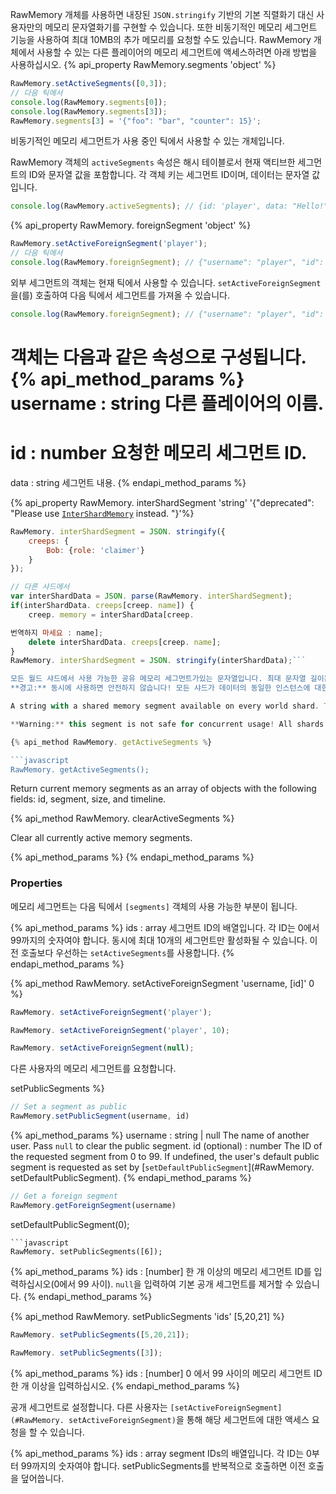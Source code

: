 RawMemory 개체를 사용하면 내장된 `JSON.stringify` 기반의 기본 직렬화기 대신 사용자만의 메모리 문자열화기를 구현할 수 있습니다. 또한 비동기적인 메모리 세그먼트 기능을 사용하여 최대 10MB의 추가 메모리를 요청할 수도 있습니다.
RawMemory 개체에서 사용할 수 있는 다른 플레이어의 메모리 세그먼트에 액세스하려면 아래 방법을 사용하십시오.
{% api_property RawMemory.segments 'object' %}
```javascript
RawMemory.setActiveSegments([0,3]);
// 다음 틱에서
console.log(RawMemory.segments[0]);
console.log(RawMemory.segments[3]);
RawMemory.segments[3] = '{"foo": "bar", "counter": 15}';
```
비동기적인 메모리 세그먼트가 사용 중인 틱에서 사용할 수 있는 개체입니다.

RawMemory 객체의 `activeSegments` 속성은 해시 테이블로서 현재 액티브한 세그먼트의 ID와 문자열 값을 포함합니다. 각 객체 키는 세그먼트 ID이며, 데이터는 문자열 값입니다.

```javascript
console.log(RawMemory.activeSegments); // {id: 'player', data: "Hello!"}
```

{% api_property RawMemory. foreignSegment 'object' %}

```javascript
RawMemory.setActiveForeignSegment('player');
// 다음 틱에서
console.log(RawMemory.foreignSegment); // {"username": "player", "id": 40, "data": "Hello!"}
```

외부 세그먼트의 객체는 현재 틱에서 사용할 수 있습니다. `setActiveForeignSegment`을(를) 호출하여 다음 틱에서 세그먼트를 가져올 수 있습니다.

```javascript
console.log(RawMemory.foreignSegment); // {"username": "player", "id": 40, "data": "Hello!"}
```

객체는 다음과 같은 속성으로 구성됩니다.
{% api_method_params %}
username : string
다른 플레이어의 이름.
===
id : number
요청한 메모리 세그먼트 ID.
===
data : string
세그먼트 내용.
{% endapi_method_params %}




{% api_property RawMemory. interShardSegment 'string' '{"deprecated": "Please use [`InterShardMemory`](#InterShardMemory) instead. "}'%}
```javascript
RawMemory. interShardSegment = JSON. stringify({
    creeps: {
        Bob: {role: 'claimer'}
    }
});

// 다른 샤드에서
var interShardData = JSON. parse(RawMemory. interShardSegment);
if(interShardData. creeps[creep. name]) {
    creep. memory = interShardData[creep.

번역하지 마세요 : name];
    delete interShardData. creeps[creep. name];
}
RawMemory. interShardSegment = JSON. stringify(interShardData);```

모든 월드 샤드에서 사용 가능한 공유 메모리 세그먼트가있는 문자열입니다. 최대 문자열 길이는 100 KB입니다.
**경고:** 동시에 사용하면 안전하지 않습니다! 모든 샤드가 데이터의 동일한 인스턴스에 대한 공유 액세스를 갖습니다. 두 개의 샤드에서 세그먼트 내용을 동시에 변경하면 세그먼트 문자열 값이 모두 원자성으로 한 번에 쓰여지므로 일부 데이터를 잃게됩니다. 각 샤드가 상호 배제 (https://en.wikipedia.org/wiki/Mutual_exclusion)와 같은 시간을 재기 위해 인터 샤드 메모리를 다시 쓰는 것이 허용되는지 확인하십시오. 예제).```

A string with a shared memory segment available on every world shard. The maximum string length is 100 KB.

**Warning:** this segment is not safe for concurrent usage! All shards have shared access to the same instance of data. When the segment contents are changed by two shards simultaneously, you may lose some data since the segment string value is written all at once atomically. You must implement your own system to determine when each shard is allowed to rewrite the inter-shard memory, e. g. Based on mutual exclusions (https://en.wikipedia.org/wiki/Mutual_exclusion).```

{% api_method RawMemory. getActiveSegments %}

```javascript
RawMemory. getActiveSegments();
```

Return current memory segments as an array of objects with the following fields: id, segment, size, and timeline. 

{% api_method RawMemory. clearActiveSegments %}

Clear all currently active memory segments. 

{% api_method_params %}
{% endapi_method_params %}



### Properties

메모리 세그먼트는 다음 틱에서 `[segments]` 객체의 사용 가능한 부분이 됩니다.

{% api_method_params %}
ids : array
세그먼트 ID의 배열입니다. 각 ID는 0에서 99까지의 숫자여야 합니다. 동시에 최대 10개의 세그먼트만 활성화될 수 있습니다. 이전 호출보다 우선하는 <code>setActiveSegments</code>를 사용합니다.
{% endapi_method_params %}

{% api_method RawMemory. setActiveForeignSegment 'username, [id]' 0 %}

```javascript
RawMemory. setActiveForeignSegment('player');
```
```javascript
RawMemory. setActiveForeignSegment('player', 10);
```
```javascript
RawMemory. setActiveForeignSegment(null);
```

다른 사용자의 메모리 세그먼트를 요청합니다.

setPublicSegments %}

```javascript
// Set a segment as public
RawMemory.setPublicSegment(username, id)
```

{% api_method_params %}
username : string | null
The name of another user.  Pass `null` to clear the public segment. 
id (optional) : number
The ID of the requested segment from 0 to 99.  If undefined, the user's default public segment is requested as set by [`setDefaultPublicSegment`](#RawMemory. setDefaultPublicSegment). 
{% endapi_method_params %}
```javascript
// Get a foreign segment
RawMemory.getForeignSegment(username)
```

setDefaultPublicSegment(0);
```
```javascript
RawMemory. setPublicSegments([6]);
```

{% api_method_params %}
ids : [number]
한 개 이상의 메모리 세그먼트 ID를 입력하십시오(0에서 99 사이). `null`을 입력하여 기본 공개 세그먼트를 제거할 수 있습니다.
{% endapi_method_params %}

{% api_method RawMemory. setPublicSegments 'ids' [5,20,21] %}
```javascript
RawMemory. setPublicSegments([5,20,21]);
```
```javascript
RawMemory. setPublicSegments([3]);
```

{% api_method_params %}
ids : [number]
0 에서 99 사이의 메모리 세그먼트 ID 한 개 이상을 입력하십시오.
{% endapi_method_params %}

공개 세그먼트로 설정합니다. 다른 사용자는 `[setActiveForeignSegment](#RawMemory. setActiveForeignSegment)`을 통해 해당 세그먼트에 대한 액세스 요청을 할 수 있습니다.

{% api_method_params %}
ids : array
segment IDs의 배열입니다. 각 ID는 0부터 99까지의 숫자여야 합니다. setPublicSegments를 반복적으로 호출하면 이전 호출을 덮어씁니다.